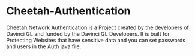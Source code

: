 # Cheetah-Authentication
Cheetah Network Authentication is a Project created by the developers of Davinci GL and funded by the Davinci GL Developers. It is built for Protecting Websites that have sensitive data and you can set passwords and users in the Auth java file.
